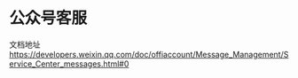 # 公众号客服

文档地址 https://developers.weixin.qq.com/doc/offiaccount/Message_Management/Service_Center_messages.html#0
